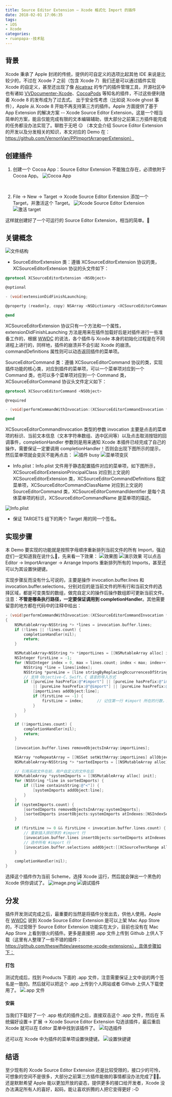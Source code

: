 ```yaml
---
title: Source Editor Extension — Xcode 格式化 Import 的插件
date: 2018-02-01 17:06:35
tags: 
- iOS
- Xcode
categories:
- ruanpapa--技术贴
---
```


## 背景
Xcode 秉承了 Apple 封闭的传统，提供的可自定义的选项比起其他 IDE 来说是比较少的，不过在 Xcode 7 之前（包含 Xcode 7）我们还是可以通过插件实现 Xcode 的自定义，甚至还出现了像  [Alcatraz](https://github.com/alcatraz/Alcatraz) 的专门的插件管理工具，开源社区中也有诸如 [VVDocumenter-Xcode](https://link.jianshu.com/?t=https://github.com/onevcat/VVDocumenter-Xcode)、[CocoaPods](https://github.com/CocoaPods/CocoaPods) 等知名的插件，不过这些便利随着 Xcode 8 的发布成为了过去式。
出于安全性考虑（比如说 Xcode ghost 事件），Apple 从 Xcode 8 开始不再支持第三方的插件。Apple 方面提供了基于 App Extension 的解决方案 -- Xcode Source Editor Extension，这是一个相当简单的方案，能且仅能完成有限的文本编辑辅助，很大部分之前第三方插件能完成的任务都没办法实现了。聊胜于无吧 😑
（本文会介绍 Source Editor Extension 的开发以及分发相关的知识，本文对应的 Demo 在：https://github.com/VernonVan/PPImportArrangerExtension）



## 创建插件

1. 创建一个 Cocoa App：Source Editor Extension 不能独立存在，必须依附于 Cocoa App。
  ![Cocoa App](http://upload-images.jianshu.io/upload_images/698554-a00fabcbca0f7353.png?imageMogr2/auto-orient/strip%7CimageView2/2/w/1240)

  ​

2. File -> New -> Target -> Xcode Source Editor Extension 添加一个 Target，并激活这个 Target。
  ![Xcode Source Editor Extension](http://upload-images.jianshu.io/upload_images/698554-0c32ca262d291557.png?imageMogr2/auto-orient/strip%7CimageView2/2/w/1240)
  ![激活 target](http://upload-images.jianshu.io/upload_images/698554-b6a7d64355a372d4.png?imageMogr2/auto-orient/strip%7CimageView2/2/w/1240)

这样就创建好了一个可运行的 Source Editor Extension，相当的简单。🧐



## 关键概念

![文件结构](http://upload-images.jianshu.io/upload_images/698554-0e6f169643d8a20f.png?imageMogr2/auto-orient/strip%7CimageView2/2/w/1240)
- SourceEditorExtension 类：遵循 XCSourceEditorExtension 协议的类，XCSourceEditorExtension 协议的头文件如下：

```Objective-C
@protocol XCSourceEditorExtension <NSObject>

@optional

- (void)extensionDidFinishLaunching;

@property (readonly, copy) NSArray <NSDictionary <XCSourceEditorCommandDefinitionKey, id> *> *commandDefinitions;

@end
```
XCSourceEditorExtension 协议只有一个方法和一个属性，extensionDidFinishLaunching 方法是用来在插件加载好后是对插件进行一些准备工作的，根据 [WWDC](https://developer.apple.com/videos/play/wwdc2016/414/) 的说法，各个插件与 Xcode 本身的初始化过程是在不同进程上进行的，同样地，插件的崩溃并不会引起 Xcode 的崩溃。commandDefinitions 属性则可以动态返回插件的菜单项。

SourceEditorCommand 类：遵循 XCSourceEditorCommand 协议的类，实现插件功能的核心类，对应到插件的菜单项，可以一个菜单项对应到一个 Command 类，也可以多个菜单项对应到一个 Command 类，XCSourceEditorCommand 协议头文件定义如下：
```Objective-C
@protocol XCSourceEditorCommand <NSObject>

@required

- (void)performCommandWithInvocation:(XCSourceEditorCommandInvocation *)invocation completionHandler:(void (^)(NSError * _Nullable nilOrError))completionHandler;

@end
```
XCSourceEditorCommandInvocation 类型的参数 invocation 主要是点击的菜单项的标识、当前文本信息（文本字符串数组、选中区间等）以及点击取消按钮的回调事件，completionHandler 参数则是用来通知 Xcode 本插件已经完成了自己的操作，需要保证一定要调用 completionHandler！否则会出现下图所示的提示，然后菜单项就会变灰不能再点击：
![插件 busy](http://upload-images.jianshu.io/upload_images/698554-f57b5a31a603f5f3.png?imageMogr2/auto-orient/strip%7CimageView2/2/w/1240)
![菜单项变灰](http://upload-images.jianshu.io/upload_images/698554-8e6d0b4a636883f2.png?imageMogr2/auto-orient/strip%7CimageView2/2/w/1240)

- Info.plist：Info.plist 文件用于静态配置插件对应的菜单项，如下图所示，XCSourceEditorExtensionPrincipalClass 对应到上文说的 XCSourceEditorExtension 类，XCSourceEditorCommandDefinitions 指定菜单项，XCSourceEditorCommandClassName 对应到上文说的 SourceEditorCommand 类，XCSourceEditorCommandIdentifier 是每个具体菜单项的标识，XCSourceEditorCommandName 是菜单项的描述。

![Info.plist](http://upload-images.jianshu.io/upload_images/698554-54682412d2c5b04a.png?imageMogr2/auto-orient/strip%7CimageView2/2/w/1240)

- 保证 TARGETS 组下的两个 Target 用的同一个签名。


## 实现步骤

本 Demo 要实现的功能就是按照字母顺序重新排列当前文件的所有 Import，强迫症们一定知道我在说什么🤣，先来看一下效果：
![效果图](http://upload-images.jianshu.io/upload_images/698554-58e34917de432fbd.png?imageMogr2/auto-orient/strip%7CimageView2/2/w/1240)
![演示效果](http://upload-images.jianshu.io/upload_images/698554-9638491f62073029.gif?imageMogr2/auto-orient/strip%7CimageView2/2/w/1240)
可以点击 Editor -> ImportArranger -> Arrange Imports 重新排列所有的 Imports，甚至还可以为其设置快键键。

实现步骤反而没有什么可说的，主要是操作 invocation.buffer.lines 和 invocation.buffer.selections，分别对应的是当前文件的所有行和当前文件的选择区域，都是可变类型的数组，做完自定义的操作后操作数组即可更新当前文件。注意：**不管是哪条执行路径，一定要保证调用到 completionHandler**。其他需要留意的地方都在代码中的注释中给出：
```Objective-C
- (void)performCommandWithInvocation:(XCSourceEditorCommandInvocation *)invocation completionHandler:(void (^)(NSError *_Nullable nilOrError))completionHandler
{
    NSMutableArray<NSString *> *lines = invocation.buffer.lines;
    if (!lines || !lines.count) {
        completionHandler(nil);
        return;
    }

    NSMutableArray<NSString *> *importLines = [[NSMutableArray alloc] init];
    NSInteger firstLine = -1;
    for (NSUInteger index = 0, max = lines.count; index < max; index++) {
        NSString *line = lines[index];
        NSString *pureLine = [line stringByReplacingOccurrencesOfString:@" " withString:@""];       // 去掉多余的空格，以防被空格干扰没检测到 #import
        // 支持 Objective-C、Swift、C 语言的导入方式
        if ([pureLine hasPrefix:@"#import"] || [pureLine hasPrefix:@"import"] || [pureLine hasPrefix:@"@class"]
            || [pureLine hasPrefix:@"@import"] || [pureLine hasPrefix:@"#include"]) {     
            [importLines addObject:line];
            if (firstLine == -1) {
                firstLine = index;      // 记住第一行 #import 所在的行数，用来等下重新插入的位置
            }
        }
    }

    if (!importLines.count) {
        completionHandler(nil);
        return;
    }

    [invocation.buffer.lines removeObjectsInArray:importLines];

    NSArray *noRepeatArray = [[NSSet setWithArray:importLines] allObjects];         // 去掉重复的 #import
    NSMutableArray<NSString *> *sortedImports = [[NSMutableArray alloc] initWithArray:[noRepeatArray sortedArrayUsingSelector:@selector(caseInsensitiveCompare:)]];

    // 引用系统文件在前，用户自定义的文件在后
    NSMutableArray *systemImports = [[NSMutableArray alloc] init];
    for (NSString *line in sortedImports) {
        if ([line containsString:@"<"]) {
            [systemImports addObject:line];
        }
    }
    if (systemImports.count) {
        [sortedImports removeObjectsInArray:systemImports];
        [sortedImports insertObjects:systemImports atIndexes:[NSIndexSet indexSetWithIndexesInRange:NSMakeRange(0, systemImports.count)]];
    }

    if (firstLine >= 0 && firstLine < invocation.buffer.lines.count) {
        // 重新插入排好序的 #import 行
        [invocation.buffer.lines insertObjects:sortedImports atIndexes:[NSIndexSet indexSetWithIndexesInRange:NSMakeRange(firstLine, sortedImports.count)]];
        // 选中所有 #import 行
        [invocation.buffer.selections addObject:[[XCSourceTextRange alloc] initWithStart:XCSourceTextPositionMake(firstLine, 0) end:XCSourceTextPositionMake(firstLine + sortedImports.count, sortedImports.lastObject.length)]];
    }

    completionHandler(nil);
}
```

选择这个插件作为当前 Scheme，选择 Xcode 运行，然后就会弹出一个黑色的 Xcode 供你调试了。
![image.png](http://upload-images.jianshu.io/upload_images/698554-8fb83256d9e38800.png?imageMogr2/auto-orient/strip%7CimageView2/2/w/1240)
![调试插件](http://upload-images.jianshu.io/upload_images/698554-7410ea37b33422fd.png?imageMogr2/auto-orient/strip%7CimageView2/2/w/1240)



## 分发
插件开发测试完成之后，最重要的当然是将插件分发出去，供他人使用。Apple 在  [WWDC](https://developer.apple.com/videos/play/wwdc2016/414/) 说到 Xcode Source Editor Extension 是可以上架 Mac App Store 的，不过受限于 Source Editor Extension 功能实在太少，目前也没有在 Mac App Store 上看到很火的插件。更多是直接把 .app 文件上传到 Github 上供人下载（这里有人整理了一些不错的插件：https://github.com/theswiftdev/awesome-xcode-extensions），具体步骤如下：



#### 打包

测试完成后，找到 Products 下面的 .app 文件，注意需要保证上文中说的两个签名是一致的。然后就可以把这个 .app 上传到个人网站或者 Github 上供人下载使用了。
![.app 文件](http://upload-images.jianshu.io/upload_images/698554-5202f8ddea721d38.png?imageMogr2/auto-orient/strip%7CimageView2/2/w/1240)



#### 安装

当我们下载好了一个 .app 格式的插件之后，直接双击这个 .app 文件，然后在 系统偏好设置-> 扩展 -> Xcode Source Editor Extension 勾选该插件，最后重启 Xcode 就可以在 Editor 菜单中找到该插件了。
![勾选插件](http://upload-images.jianshu.io/upload_images/698554-b35bafce22cccf86.png?imageMogr2/auto-orient/strip%7CimageView2/2/w/1240)

还可以在 Xcode 中为插件的菜单项设置快捷键。
![设置快键键](http://upload-images.jianshu.io/upload_images/698554-d5f2a3622205f490.png?imageMogr2/auto-orient/strip%7CimageView2/2/w/1240)



## 结语

至少现有的 Xcode Source Editor Extension 还是比较受限的，接口少的可怜，可想象的空间不是很多，大部分之前第三方插件能做的事情都没办法完成了🤷‍♀️。还是默默希望 Apple 能以更加开放的姿态，提供更多的接口给开发者，Xcode 没办法满足所有人的喜好，起码，能让喜欢折腾的人把它变得更好 :-D